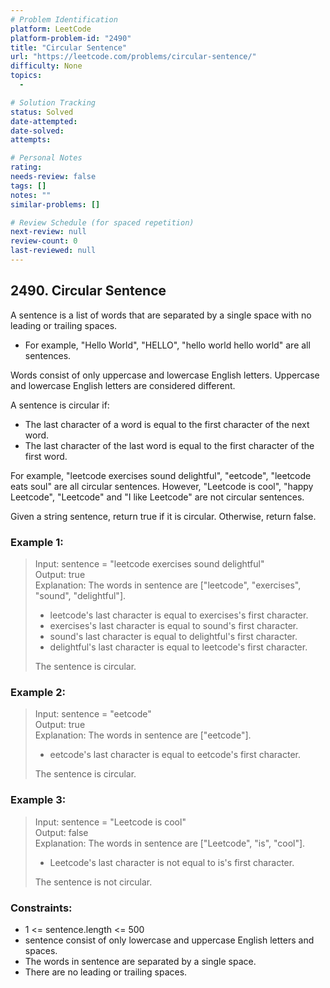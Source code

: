 ```yaml
---
# Problem Identification
platform: LeetCode
platform-problem-id: "2490"
title: "Circular Sentence"
url: "https://leetcode.com/problems/circular-sentence/"
difficulty: None
topics:
  -

# Solution Tracking
status: Solved
date-attempted:
date-solved:
attempts:

# Personal Notes
rating:
needs-review: false
tags: []
notes: ""
similar-problems: []

# Review Schedule (for spaced repetition)
next-review: null
review-count: 0
last-reviewed: null
---
```


## 2490. Circular Sentence

A sentence is a list of words that are separated by a single space with no leading or trailing spaces.

- For example, "Hello World", "HELLO", "hello world hello world" are all sentences.
 
Words consist of only uppercase and lowercase English letters. Uppercase and lowercase English letters are considered different.

A sentence is circular if:

- The last character of a word is equal to the first character of the next word.
- The last character of the last word is equal to the first character of the first word.

For example, "leetcode exercises sound delightful", "eetcode", "leetcode eats soul" are all circular sentences. However, "Leetcode is cool", "happy Leetcode", "Leetcode" and "I like Leetcode" are not circular sentences.

Given a string sentence, return true if it is circular. Otherwise, return false.

### Example 1:

> Input: sentence = "leetcode exercises sound delightful"<br/>
> Output: true<br/>
> Explanation: The words in sentence are ["leetcode", "exercises", "sound", "delightful"].<br/>
> - leetcode's last character is equal to exercises's first character.
> - exercises's last character is equal to sound's first character.
> - sound's last character is equal to delightful's first character.
> - delightful's last character is equal to leetcode's first character.
> 
> The sentence is circular.

### Example 2:

> Input: sentence = "eetcode"<br/>
> Output: true<br/>
> Explanation: The words in sentence are ["eetcode"].<br/>
> - eetcode's last character is equal to eetcode's first character.
> 
> The sentence is circular.

### Example 3:

> Input: sentence = "Leetcode is cool"<br/>
> Output: false<br/>
> Explanation: The words in sentence are ["Leetcode", "is", "cool"].<br/>
> - Leetcode's last character is not equal to is's first character.
> 
> The sentence is not circular.

### Constraints:

- 1 <= sentence.length <= 500
- sentence consist of only lowercase and uppercase English letters and spaces.
- The words in sentence are separated by a single space.
- There are no leading or trailing spaces.
